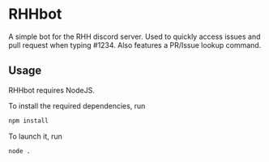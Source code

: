 # RHHbot

A simple bot for the RHH discord server. Used to quickly access issues and pull request when typing #1234. Also features a PR/Issue lookup command.

## Usage
RHHbot requires NodeJS.

To install the required dependencies, run
```bash
npm install
```

To launch it, run
```bash
node .
```
